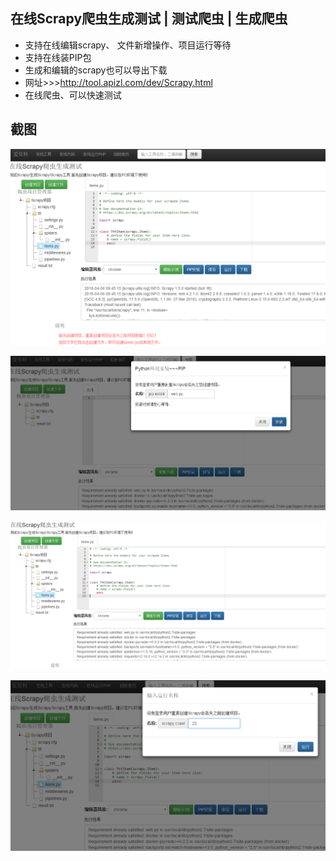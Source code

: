 ## 在线Scrapy爬虫生成测试 | 测试爬虫 | 生成爬虫

- 支持在线编辑scrapy、 文件新增操作、项目运行等待
- 支持在线装PIP包
- 生成和编辑的scrapy也可以导出下载
- 网址>>>http://tool.apizl.com/dev/Scrapy.html
- 在线爬虫、可以快速测试

## 截图
[![](https://raw.githubusercontent.com/jackapi/scrapy-test-tools/master/images/20180406174522.png)](https://raw.githubusercontent.com/jackapi/scrapy-test-tools/master/images/20180406174522.png)

[![](https://raw.githubusercontent.com/jackapi/scrapy-test-tools/master/images/20180406174438.png)](https://raw.githubusercontent.com/jackapi/scrapy-test-tools/master/images/20180406174438.png)

[![](https://raw.githubusercontent.com/jackapi/scrapy-test-tools/master/images/20180406174458.png)](https://raw.githubusercontent.com/jackapi/scrapy-test-tools/master/images/20180406174458.png)

[![](https://raw.githubusercontent.com/jackapi/scrapy-test-tools/master/images/20180406174511.png)](https://raw.githubusercontent.com/jackapi/scrapy-test-tools/master/images/20180406174511.png)